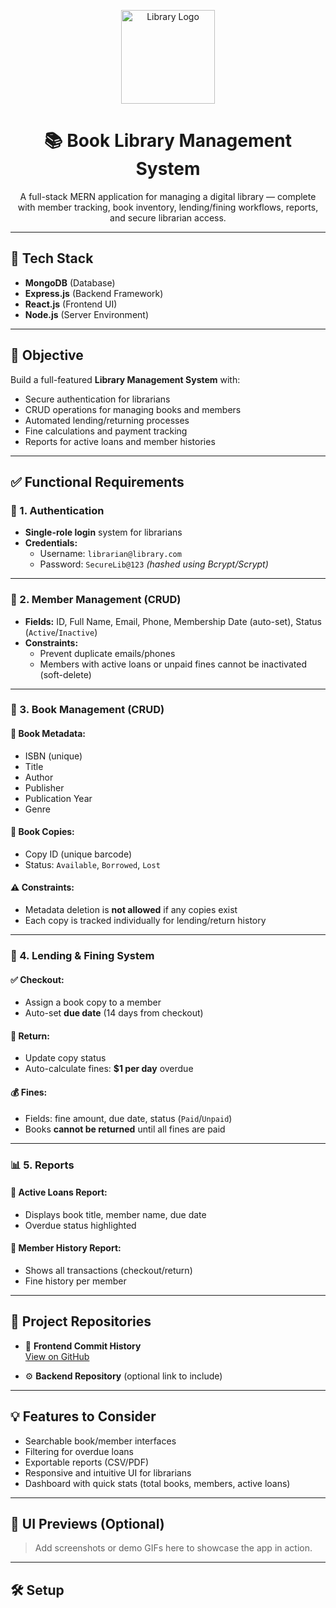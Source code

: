 <p align="center">
  <img src="https://raw.githubusercontent.com/MnqobiSD2018/Book-Library-Management-System-Frontend/main/public/logo.png" alt="Library Logo" width="150"/>
</p>

<h1 align="center">📚 Book Library Management System</h1>

<p align="center">
  A full-stack MERN application for managing a digital library — complete with member tracking, book inventory, lending/fining workflows, reports, and secure librarian access.
</p>

---

## 🚀 Tech Stack

- **MongoDB** (Database)
- **Express.js** (Backend Framework)
- **React.js** (Frontend UI)
- **Node.js** (Server Environment)

---

## 🎯 Objective

Build a full-featured **Library Management System** with:

- Secure authentication for librarians
- CRUD operations for managing books and members
- Automated lending/returning processes
- Fine calculations and payment tracking
- Reports for active loans and member histories

---

## ✅ Functional Requirements

### 🔐 1. Authentication

- **Single-role login** system for librarians
- **Credentials:**
  - Username: `librarian@library.com`
  - Password: `SecureLib@123` _(hashed using Bcrypt/Scrypt)_

---

### 👤 2. Member Management (CRUD)

- **Fields:** ID, Full Name, Email, Phone, Membership Date (auto-set), Status (`Active`/`Inactive`)
- **Constraints:**
  - Prevent duplicate emails/phones
  - Members with active loans or unpaid fines cannot be inactivated (soft-delete)

---

### 📘 3. Book Management (CRUD)

#### 🔖 Book Metadata:
- ISBN (unique)
- Title
- Author
- Publisher
- Publication Year
- Genre

#### 📗 Book Copies:
- Copy ID (unique barcode)
- Status: `Available`, `Borrowed`, `Lost`

#### ⚠️ Constraints:
- Metadata deletion is **not allowed** if any copies exist
- Each copy is tracked individually for lending/return history

---

### 🔁 4. Lending & Fining System

#### ✅ Checkout:
- Assign a book copy to a member
- Auto-set **due date** (14 days from checkout)

#### 🔄 Return:
- Update copy status
- Auto-calculate fines: **$1 per day** overdue

#### 💰 Fines:
- Fields: fine amount, due date, status (`Paid`/`Unpaid`)
- Books **cannot be returned** until all fines are paid

---

### 📊 5. Reports

#### 📌 Active Loans Report:
- Displays book title, member name, due date
- Overdue status highlighted

#### 🧾 Member History Report:
- Shows all transactions (checkout/return)
- Fine history per member

---

## 📂 Project Repositories

- 🔗 **Frontend Commit History**  
  [View on GitHub](https://github.com/MnqobiSD2018/Book-Library-Management-System-Frontend)

- ⚙️ **Backend Repository** (optional link to include)

---

## 💡 Features to Consider

- Searchable book/member interfaces
- Filtering for overdue loans
- Exportable reports (CSV/PDF)
- Responsive and intuitive UI for librarians
- Dashboard with quick stats (total books, members, active loans)

---

## 📸 UI Previews (Optional)

> Add screenshots or demo GIFs here to showcase the app in action.

---

## 🛠️ Setup
